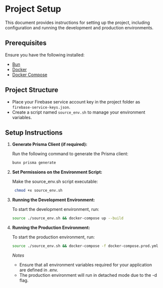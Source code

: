 # Project Setup

This document provides instructions for setting up the project, including configuration and running the development and production environments.

## Prerequisites

Ensure you have the following installed:

- [Bun](https://bun.sh/)
- [Docker](https://www.docker.com/)
- [Docker Compose](https://docs.docker.com/compose/)

## Project Structure

- Place your Firebase service account key in the project folder as `firebase-service-keys.json`.
- Create a script named `source_env.sh` to manage your environment variables.

## Setup Instructions

1. **Generate Prisma Client (if required):**

   Run the following command to generate the Prisma client:

   ```bash
   bunx prisma generate
   ```

2. **Set Permissions on the Environment Script:**

   Make the source_env.sh script executable:

   ```bash
    chmod +x source_env.sh
   ```

3. **Running the Development Environment:**

   To start the development environment, run:

   ```bash
   source ./source_env.sh && docker-compose up --build
   ```

4. **Running the Production Environment:**

   To start the production environment, run:

   ```bash
   source ./source_env.sh && docker-compose -f docker-compose.prod.yml up --build -d
   ```

   _Notes_

   - Ensure that all environment variables required for your application are defined in .env.
   - The production environment will run in detached mode due to the -d flag.
